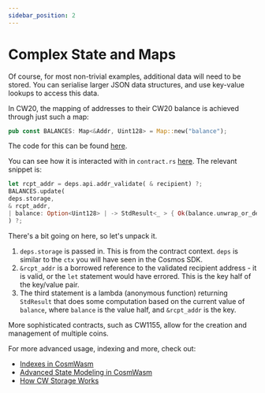 ```yaml
---
sidebar_position: 2
---
```


# Complex State and Maps

Of course, for most non-trivial examples, additional data will need to be stored. You can serialise larger JSON data
structures, and use key-value lookups to access this data.

In CW20, the mapping of addresses to their CW20 balance is achieved through just such a map:

```rust
pub const BALANCES: Map<&Addr, Uint128> = Map::new("balance");
```

The code for this can be
found [here](https://github.com/CosmWasm/cw-plus/blob/main/contracts/cw20-base/src/state.rs#L35).

You can see how it is interacted with
in `contract.rs` [here](https://github.com/CosmWasm/cw-plus/blob/main/contracts/cw20-base/src/contract.rs#L303). The
relevant snippet is:

```rust
let rcpt_addr = deps.api.addr_validate( & recipient) ?;
BALANCES.update(
deps.storage,
& rcpt_addr,
| balance: Option<Uint128> | -> StdResult<_ > { Ok(balance.unwrap_or_default() + amount) },
) ?;
```

There's a bit going on here, so let's unpack it.

1. `deps.storage` is passed in. This is from the contract context. `deps` is similar to the `ctx` you will have seen in
   the Cosmos SDK.
2. `&rcpt_addr` is a borrowed reference to the validated recipient address - it is valid, or the `let` statement would
   have errored. This is the key half of the key/value pair.
3. The third statement is a lambda (anonymous function) returning `StdResult` that does some computation based on the
   current value of `balance`, where `balance` is the value half, and `&rcpt_addr` is the key.

More sophisticated contracts, such as CW1155, allow for the creation and management of multiple coins.

For more advanced usage, indexing and more, check out:

- [Indexes in CosmWasm](https://docs.cosmwasm.com/tutorials/storage/indexes)
- [Advanced State Modeling in CosmWasm](https://docs.cosmwasm.com/tutorials/storage/state-modeling)
- [How CW Storage Works](https://docs.cosmwasm.com/tutorials/storage/key-value-store)

